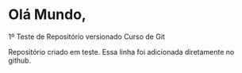 # Olá Mundo,
 1º Teste de Repositório versionado Curso de Git

 Repositório criado em teste.
 Essa linha foi adicionada diretamente no github.
